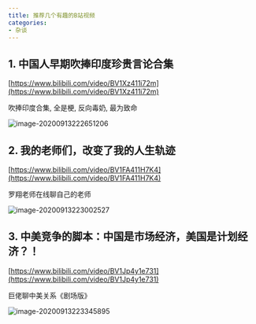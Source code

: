 ```yaml
---
title: 推荐几个有趣的B站视频
categories:
- 杂谈
---
```






## 1. 中国人早期吹捧印度珍贵言论合集



[https://www.bilibili.com/video/BV1Xz411i72m](https://www.bilibili.com/video/BV1Xz411i72m)



吹捧印度合集, 全是梗, 反向毒奶, 最为致命

![image-20200913222651206](https://cdn.fangyuanxiaozhan.com/assets/1694170324815BWQXGh6z.png)



## 2. 我的老师们，改变了我的人生轨迹





[https://www.bilibili.com/video/BV1FA411H7K4](https://www.bilibili.com/video/BV1FA411H7K4)





罗翔老师在线聊自己的老师

![image-20200913223002527](https://cdn.fangyuanxiaozhan.com/assets/1694170328652aQFXejn2.png)



## 3. 中美竞争的脚本：中国是市场经济，美国是计划经济？！



[https://www.bilibili.com/video/BV1Jp4y1e731](https://www.bilibili.com/video/BV1Jp4y1e731)

巨佬聊中美关系《剧场版》

![image-20200913223345895](https://cdn.fangyuanxiaozhan.com/assets/1694170340475dr21Kejp.png)